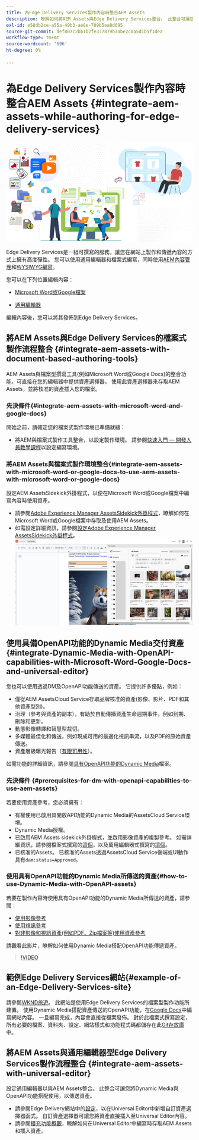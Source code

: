 ```yaml
---
title: 為Edge Delivery Services製作內容時整合AEM Assets
description: 瞭解如何將AEM Assets與Edge Delivery Services整合。 此整合可讓您將AEM Assets與Microsoft Word和Google檔案整合、將AEM Assets與Universal Editor整合、將Dynamic Media與OpenAPI功能與Universal Editor整合，以及將Dynamic Media與OpenAPI功能與Microsoft Word和Google檔案整合。
exl-id: e58db2ce-a55a-49b3-ae8e-709b5ea8d095
source-git-commit: def807c2bb1b2fe337879b3abe2c0a5d1b5f1dea
workflow-type: tm+mt
source-wordcount: '696'
ht-degree: 0%

---
```


# 為Edge Delivery Services製作內容時整合AEM Assets {#integrate-aem-assets-while-authoring-for-edge-delivery-services}

![EDS2](/help/assets/assets/EDS2.png)

Edge Delivery Services是一組可撰寫的服務，讓您在網站上製作和傳遞內容的方式上擁有高度彈性。 您可以使用通用編輯器和檔案式編寫，同時使用[AEM內容管理](/help/sites-cloud/authoring/author-publish.md)和[WYSIWYG編寫](https://experienceleague.adobe.com/en/docs/experience-manager-cloud-service/content/edge-delivery/wysiwyg-authoring/authoring)。

您可以在下列位置編輯內容：

* [Microsoft Word或Google檔案](#integrate-aem-assets-with-document-based-authoring-tools)

* [通用編輯器](#integrate-aem-assets-with-universal-editor)

編輯內容後，您可以將其發佈到Edge Delivery Services。

## 將AEM Assets與Edge Delivery Services的檔案式製作流程整合 {#integrate-aem-assets-with-document-based-authoring-tools}

AEM Assets與檔案型撰寫工具(例如Microsoft Word或Google Docs)的整合功能，可直接在您的編輯器中提供資產選擇器。 使用此資產選擇器來存取AEM Assets，並將核准的資產插入您的檔案。

### 先決條件{#integrate-aem-assets-with-microsoft-word-and-google-docs}

開始之前，請確定您的檔案式製作環境已準備就緒：

* 將AEM與檔案式製作工具整合，以設定製作環境。 請參閱[快速入門 — 開發人員教學課程](https://www.aem.live/developer/tutorial)以設定編寫環境。

### 將AEM Assets與檔案式製作環境整合{#integrate-aem-assets-with-microsoft-word-or-google-docs-to-use-aem-assets-with-microsoft-word-or-google-docs}

設定AEM AssetsSidekick外掛程式，以便在Microsoft Word或Google檔案中編寫內容時使用資產。

* 請參閱[Adobe Experience Manager AssetsSidekick外掛程式](https://www.aem.live/docs/aem-assets-sidekick-plugin#using-experience-manager-assets-for-website-authors)，瞭解如何在Microsoft Word或Google檔案中存取及使用AEM Assets。
* 如需設定詳細資訊，請參閱[設定Adobe Experience Manager AssetsSidekick外掛程式](https://www.aem.live/developer/configuring-aem-assets-sidekick-plugin)。
  ![my-assets-sidebar](/help/assets/assets/my-assets-sidebar.png)

## 使用具備OpenAPI功能的Dynamic Media交付資產 {#integrate-Dynamic-Media-with-OpenAPI-capabilities-with-Microsoft-Word-Google-Docs-and-universal-editor}

您也可以使用透過DM及OpenAPI功能傳送的資產。 它提供許多優點，例如：

* 僅從AEM AssetsCloud Service存取品牌核准的資產(影像、影片、PDF和其他資產型別)。
* 治理（參考與資產的副本），有助於自動傳播資產生命週期事件，例如到期、刪除和更新。
* 動態影像轉譯和智慧型裁切。
* 多媒體最佳化和傳送，例如現成可用的最適化視訊串流，以及PDF的原始資產傳送。
* 資產層級曝光報告（[有限可用性](/help/assets/manage-reports-assets-view.md#dynamic-media-delivery-reports)）。

如需功能的詳細資訊，請參閱[具有OpenAPI功能的Dynamic Media](https://experienceleague.adobe.com/en/docs/experience-manager-cloud-service/content/assets/dynamicmedia/dynamic-media-open-apis/dynamic-media-open-apis-overview)檔案。

### 先決條件 {#prerequisites-for-dm-with-openapi-capabilities-to-use-aem-assets}

若要使用資產參考，您必須擁有：

* 有權使用已啟用具開放API功能的Dynamic Media的AssetsCloud Service環境。
* Dynamic Media授權。
* 已啟用AEM Assets sidekick外掛程式，並啟用影像資產的複製參考。 如需詳細資訊，請參閱檔案式撰寫的[這個](https://www.aem.live/developer/configuring-aem-assets-sidekick-plugin#copymode)，以及萬用編輯器式撰寫的[這個](https://developer.adobe.com/uix/docs/extension-manager/extension-developed-by-adobe/configurable-asset-picker/#extension-overview)。
* 已核准的Assets。 已核准的Assets透過AssetsCloud Service後端或UI動作具有`dam:status=Approved`。

### 使用具有OpenAPI功能的Dynamic Media所傳送的資產{#how-to-use-Dynamic-Media-with-OpenAPI-assets}

若要在製作內容時使用具有OpenAPI功能的Dynamic Media所傳送的資產，請參閱：

* [使用影像參考](https://www.aem.live/docs/aem-assets-sidekick-plugin#using-image-references-when-authoring-content)
* [使用視訊參考](https://www.aem.live/docs/aem-assets-sidekick-plugin#using-video-references-when-authoring-content)
* [對非影像和視訊資產(例如PDF、Zip檔案等)使用資產參考](https://www.aem.live/docs/aem-assets-sidekick-plugin#using-asset-references-for-pdf-zip-etc-when-authoring-content)

請觀看此影片，瞭解如何使用Dynamic Media搭配OpenAPI功能傳遞資產。

>[!VIDEO](https://video.tv.adobe.com/v/3441155)

## 範例Edge Delivery Services網站{#example-of-an-Edge-Delivery-Services-site}

請參閱[WKND旅遊](https://aem-dynamicmedia-demo--dm--hlxsites.aem.live/travel-hospitality/wknd-trvl-home)。 此網站是使用Edge Delivery Services的檔案型製作功能所建置。 使用Dynamic Media搭配資產傳送的OpenAPI功能，在[Google Docs](https://drive.google.com/drive/folders/1HCCHRWp4HJIXW_cUv5cRDQ5DzzqiZsXT)中編寫網站內容。 一旦編寫完成，內容會直接從檔案發佈。 對於此檔案式撰寫設定，所有必要的檔案、資料夾、設定、網站樣式和功能程式碼都儲存在此[Git存放庫](https://github.com/hlxsites/franklin-assets-selector/tree/aem-dynamicmedia-demo/blocks)中。

## 將AEM Assets與通用編輯器型Edge Delivery Services製作流程整合 {#integrate-aem-assets-with-universal-editor}

設定通用編輯器以與AEM Assets整合。 此整合可讓您將Dynamic Media與OpenAPI功能搭配使用，以傳送資產。

* 請參閱Edge Delivery網站中的[設定](https://developer.adobe.com/uix/docs/extension-manager/extension-developed-by-adobe/configurable-asset-picker/#configuration-in-edge-delivery-site)，以在Universal Editor中新增自訂資產選擇器函式。 自訂資產選擇器可讓您將資產直接插入至Universal Editor內容。
* 請參閱[擴充功能概觀](https://developer.adobe.com/uix/docs/extension-manager/extension-developed-by-adobe/configurable-asset-picker/#extension-overview)，瞭解如何在Universal Editor中編寫時存取AEM Assets和插入資產。
